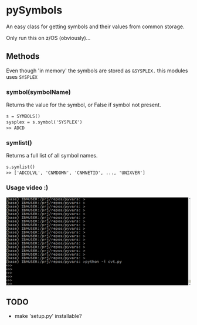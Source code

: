 # pySymbols

An easy class for getting symbols and their values from common storage.

Only run this on z/OS (obviously)...


    
## Methods

Even though 'in memory' the symbols are stored as `&SYSPLEX.` this modules uses `SYSPLEX`

### symbol(symbolName)
Returns the value for the symbol, or False if symbol not present.

    s = SYMBOLS()
    sysplex = s.symbol('SYSPLEX')
    >> ADCD

### symlist()
Returns a full list of all symbol names.

    s.symlist()
    >> ['ADCDLVL', 'CNMDOMN', 'CNMNETID', ..., 'UNIXVER']

### Usage video :)

![Usage](https://github.com/wizardofzos/pysymbols/raw/main/symbols.gif)

## TODO

- make 'setup.py' installable?
